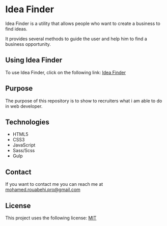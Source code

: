 # Idea Finder

Idea Finder is a utility that allows people who want to create a business to find ideas.

It provides several methods to guide the user and help him to find a business opportunity.

## Using Idea Finder

To use Idea Finder, click on the following link:
[Idea Finder](https://mrouabeh.github.io/ideafinder/)

## Purpose

The purpose of this repository is to show to recruiters what i am able to do in web developer.


## Technologies

* HTML5
* CSS3
* JavaScript
* Sass/Scss
* Gulp

## Contact

If you want to contact me you can reach me at <mohamed.rouabehi.pro@gmail.com>

## License

This project uses the following license: [MIT](./LICENSE)
